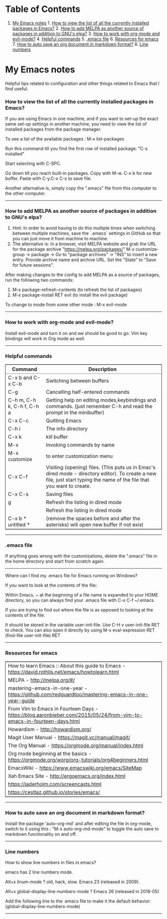 
# Table of Contents

1.  [My Emacs notes](#orgc017bc6)
        1.  [How to view the list of all the currently installed packages in Emacs?](#org6eaa118)
        2.  [How to add MELPA as another source of packages in addition to GNU's elpa?](#orgcead065)
        3.  [How to work with org-mode and evil-mode?](#org99aeab6)
        4.  [Helpful commands](#orgd8e5810)
        5.  [.emacs file](#org6424520)
        6.  [Resources for emacs](#org6ade4d8)
        7.  [How to auto save an org document in markdown format?](#org201cd1d)
        8.  [Line numbers](#org3d2f552)


<a id="orgc017bc6"></a>

# My Emacs notes

Helpful tips related to configuration and other things related to Emacs that I find useful.


<a id="org6eaa118"></a>

### How to view the list of all the currently installed packages in Emacs?

If you are using Emacs in one machine, and if you want to set-up the exact same set-up settings in another machine, you need to view the list of installed packages from the package manager.

To see a list of the available packages : M-x list-packages

Run this command till you find the first row of installed package: "C-s installed"

Start selecting with C-SPC.

Go down till you reach built-in packages. Copy with M-w. C-x b for new buffer. Paste with C-y.C-x C-s to save file.

Another alternative is, simply copy the ".emacs" file from this computer to the other computer.

---


<a id="orgcead065"></a>

### How to add MELPA as another source of packages in addition to GNU's elpa?

1.  Hint: In order to avoid having to do this multiple times when switching between multiple machines, save the \`.emacs\` settings in GitHub so that you can just move it from machine to machine.
2.  The alternative is: In a browser, visit MELPA website and grab the URL for the package archive "<https://melpa.org/packages/>"
    M-x customize-group -> package -> Go to "package archives" -> "INS" to insert a new entry. Provide archive name and archive URL. Set the "State" to "Save for future sessions".

After making changes to the config to add MELPA as a source of packages, run the following two commands:

1.  M-x package-refresh-contents (to refresh the list of packages)
2.  M-x package-install RET evil (to install the evil package)

To change to mode from some other mode : M-x evil-mode

---


<a id="org99aeab6"></a>

### How to work with org-mode and evil-mode?

Install evil-mode and turn it on and we should be good to go.
Vim key bindings will work in Org mode as well.

---


<a id="orgd8e5810"></a>

### Helpful commands

<table border="2" cellspacing="0" cellpadding="6" rules="groups" frame="hsides">


<colgroup>
<col  class="org-left" />

<col  class="org-left" />
</colgroup>
<thead>
<tr>
<th scope="col" class="org-left">Command</th>
<th scope="col" class="org-left">Description</th>
</tr>
</thead>

<tbody>
<tr>
<td class="org-left">C-x b and C-x C-b</td>
<td class="org-left">Switching between buffers</td>
</tr>


<tr>
<td class="org-left">C-g</td>
<td class="org-left">Cancelling half-entered commands</td>
</tr>


<tr>
<td class="org-left">C-h m, C-h k, C-h f, C-h a</td>
<td class="org-left">Getting help on editing modes,keybindings and commands. (just remember C-h and read the prompt in the minibuffer)</td>
</tr>


<tr>
<td class="org-left">C-x C-c</td>
<td class="org-left">Quitting Emacs</td>
</tr>


<tr>
<td class="org-left">C-h i</td>
<td class="org-left">The info directory</td>
</tr>


<tr>
<td class="org-left">C-x k</td>
<td class="org-left">kill buffer</td>
</tr>


<tr>
<td class="org-left">M-x</td>
<td class="org-left">Invoking commands by name</td>
</tr>


<tr>
<td class="org-left">M-x customize</td>
<td class="org-left">to enter customization menu</td>
</tr>


<tr>
<td class="org-left">C-x C-f</td>
<td class="org-left">Visiting (opening) files. (This puts us in Emac's dired mode - directory editor). To create a new file, just start typing the name of the file that you want to create.</td>
</tr>


<tr>
<td class="org-left">C-x C-s</td>
<td class="org-left">Saving files</td>
</tr>


<tr>
<td class="org-left">g</td>
<td class="org-left">Refresh the listing in dired mode</td>
</tr>


<tr>
<td class="org-left">&#xa0;</td>
<td class="org-left">Refresh the listing in dired mode</td>
</tr>


<tr>
<td class="org-left">C-x b * untitled *</td>
<td class="org-left">(remove the spaces before and after the asterisks) will open new buffer if not exist</td>
</tr>
</tbody>
</table>

---


<a id="org6424520"></a>

### .emacs file

If anything goes wrong with the customizations, delete the ".emacs" file in the home directory and start from scratch again.

---

Where can I find my .emacs file for Emacs running on Windows?

If you want to look at the contents of the file:

Within Emacs, ~ at the beginning of a file name is expanded to your HOME directory, so you can always find your .emacs file with C-x C-f ~/.emacs.

If you are trying to find out where the file is as opposed to looking at the contents of the file:

It should be stored in the variable user-init-file. Use C-H v user-init-file RET to check. You can also open it directly by using M-x eval-expression RET (find-file user-init-file) RET

---


<a id="org6ade4d8"></a>

### Resources for emacs

<table border="2" cellspacing="0" cellpadding="6" rules="groups" frame="hsides">


<colgroup>
<col  class="org-left" />
</colgroup>
<tbody>
<tr>
<td class="org-left">How to learn Emacs :: About this guide to Emacs - <a href="https://david.rothlis.net/emacs/howtolearn.html">https://david.rothlis.net/emacs/howtolearn.html</a></td>
</tr>


<tr>
<td class="org-left">MELPA - <a href="http://melpa.org/#/">http://melpa.org/#/</a></td>
</tr>


<tr>
<td class="org-left">mastering-emacs-in-one-year - <a href="https://github.com/redguardtoo/mastering-emacs-in-one-year-guide">https://github.com/redguardtoo/mastering-emacs-in-one-year-guide</a></td>
</tr>


<tr>
<td class="org-left">From Vim to Emacs in Fourteen Days - <a href="https://blog.aaronbieber.com/2015/05/24/from-vim-to-emacs-in-fourteen-days.html">https://blog.aaronbieber.com/2015/05/24/from-vim-to-emacs-in-fourteen-days.html</a></td>
</tr>


<tr>
<td class="org-left">Howardism - <a href="http://howardism.org/">http://howardism.org/</a></td>
</tr>


<tr>
<td class="org-left">Magit User Manual - <a href="https://magit.vc/manual/magit/">https://magit.vc/manual/magit/</a></td>
</tr>


<tr>
<td class="org-left">The Org Manual - <a href="https://orgmode.org/manual/index.html">https://orgmode.org/manual/index.html</a></td>
</tr>


<tr>
<td class="org-left">Org mode beginning at the basics - <a href="https://orgmode.org/worg/org-tutorials/org4beginners.html">https://orgmode.org/worg/org-tutorials/org4beginners.html</a></td>
</tr>


<tr>
<td class="org-left">EmacsWiki - <a href="https://www.emacswiki.org/emacs/SiteMap">https://www.emacswiki.org/emacs/SiteMap</a></td>
</tr>


<tr>
<td class="org-left">Xah Emacs Site - <a href="http://ergoemacs.org/index.html">http://ergoemacs.org/index.html</a></td>
</tr>


<tr>
<td class="org-left"><a href="https://jaderholm.com/screencasts.html">https://jaderholm.com/screencasts.html</a></td>
</tr>


<tr>
<td class="org-left"><a href="https://cestlaz.github.io/stories/emacs/">https://cestlaz.github.io/stories/emacs/</a></td>
</tr>
</tbody>
</table>

---


<a id="org201cd1d"></a>

### How to auto save an org document in markdown format?

Install the package 'auto-org-md' and after editing the file in org-mode, switch to it using this : "M-x auto-org-md-mode" to toggle the auto save to markdown functionality on and off.

---


<a id="org3d2f552"></a>

### Line numbers

How to show line numbers in files in emacs?

emacs has 2 line numbers mode.

Alt+x linum-mode ? old, hack, slow. Emacs 23 (released in 2009).

Alt+x global-display-line-numbers-mode ? Emacs 26 (released in 2018-05)

Add the following line to the .emacs file to make it the default behavior:
(global-display-line-numbers-mode)

---


